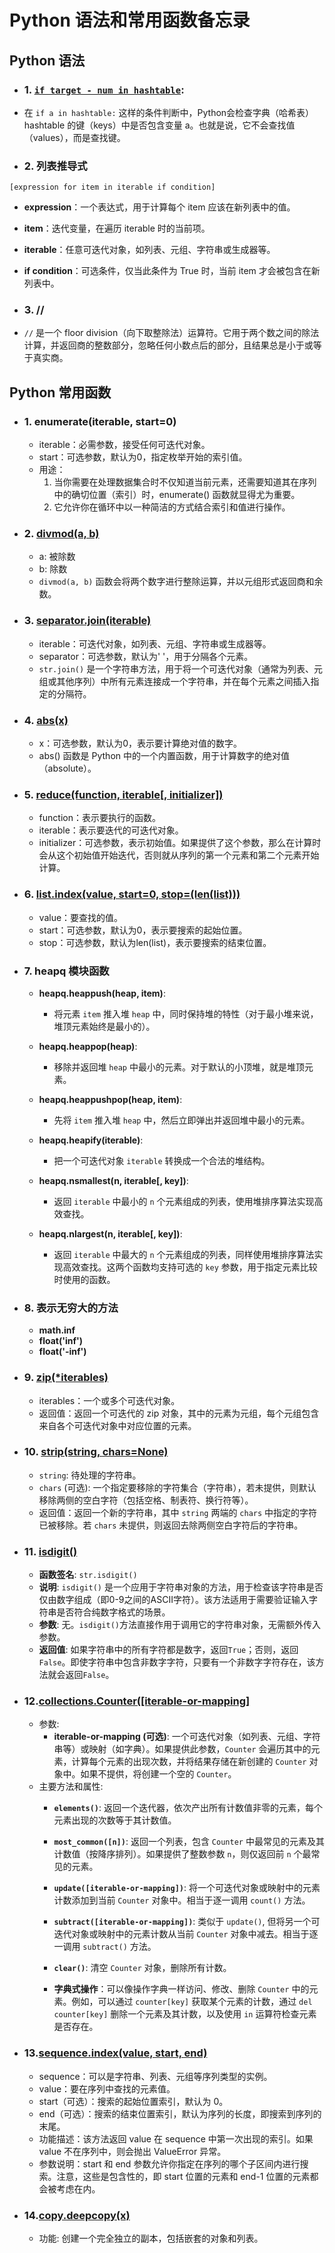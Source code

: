 # Python 语法和常用函数备忘录

## Python 语法

- ### 1. [```if target - num in hashtable```](1.两数之和.cpp):
- 在 ```if a in hashtable:``` 这样的条件判断中，Python会检查字典（哈希表）hashtable 的键（keys）中是否包含变量 a。也就是说，它不会查找值（values），而是查找键。

- ### 2. 列表推导式
`[expression for item in iterable if condition]`
- **expression**：一个表达式，用于计算每个 item 应该在新列表中的值。
- **item**：迭代变量，在遍历 iterable 时的当前项。
- **iterable**：任意可迭代对象，如列表、元组、字符串或生成器等。
- **if condition**：可选条件，仅当此条件为 True 时，当前 item 才会被包含在新列表中。

- ### 3. //
- `//` 是一个 floor division（向下取整除法）运算符。它用于两个数之间的除法计算，并返回商的整数部分，忽略任何小数点后的部分，且结果总是小于或等于真实商。

## Python 常用函数
- ### 1. enumerate(iterable, start=0)
  - iterable：必需参数，接受任何可迭代对象。
  - start：可选参数，默认为0，指定枚举开始的索引值。
  - 用途：
    1. 当你需要在处理数据集合时不仅知道当前元素，还需要知道其在序列中的确切位置（索引）时，enumerate() 函数就显得尤为重要。
    2. 它允许你在循环中以一种简洁的方式结合索引和值进行操作。
- ### 2. [divmod(a, b)](2.两数相加.py)
  - a: 被除数
  - b: 除数
  - `divmod(a, b)` 函数会将两个数字进行整除运算，并以元组形式返回商和余数。

- ### 3. [separator.join(iterable)](6.n-字形变换.py)
  - iterable：可迭代对象，如列表、元组、字符串或生成器等。
  - separator：可选参数，默认为' '，用于分隔各个元素。
  - `str.join()` 是一个字符串方法，用于将一个可迭代对象（通常为列表、元组或其他序列）中所有元素连接成一个字符串，并在每个元素之间插入指定的分隔符。

- ### 4. [abs(x)](7.整数反转.py)
  - x：可选参数，默认为0，表示要计算绝对值的数字。
  - abs() 函数是 Python 中的一个内置函数，用于计算数字的绝对值（absolute）。

- ### 5. [reduce(function, iterable[, initializer])](136.只出现一次的数字.py)
  - function：表示要执行的函数。
  - iterable：表示要迭代的可迭代对象。
  - initializer：可选参数，表示初始值。如果提供了这个参数，那么在计算时会从这个初始值开始迭代，否则就从序列的第一个元素和第二个元素开始计算。

- ### 6. [list.index(value, start=0, stop=(len(list)))](33.搜索旋转排序数组.py)
  - value：要查找的值。
  - start：可选参数，默认为0，表示要搜索的起始位置。
  - stop：可选参数，默认为len(list)，表示要搜索的结束位置。

- ### 7. heapq 模块函数

  - **heapq.heappush(heap, item)**:
    - 将元素 `item` 推入堆 `heap` 中，同时保持堆的特性（对于最小堆来说，堆顶元素始终是最小的）。

  - **heapq.heappop(heap)**:
    - 移除并返回堆 `heap` 中最小的元素。对于默认的小顶堆，就是堆顶元素。

  - **heapq.heappushpop(heap, item)**:
    - 先将 `item` 推入堆 `heap` 中，然后立即弹出并返回堆中最小的元素。

  - **heapq.heapify(iterable)**:
    - 把一个可迭代对象 `iterable` 转换成一个合法的堆结构。

  - **heapq.nsmallest(n, iterable[, key])**:
    - 返回 `iterable` 中最小的 `n` 个元素组成的列表，使用堆排序算法实现高效查找。

  - **heapq.nlargest(n, iterable[, key])**:
    - 返回 `iterable` 中最大的 `n` 个元素组成的列表，同样使用堆排序算法实现高效查找。这两个函数均支持可选的 `key` 参数，用于指定元素比较时使用的函数。
- ### 8. 表示无穷大的方法
  - **math.inf**
  - **float('inf')**
  - **float('-inf')**
- ### 9. [zip(*iterables)](118.杨辉三角.py)
  - iterables：一个或多个可迭代对象。
  - 返回值：返回一个可迭代的 zip 对象，其中的元素为元组，每个元组包含来自各个可迭代对象中对应位置的元素。
- ### 10. [strip(string, chars=None)](8.字符串转换整数-atoi.py)
  - `string`: 待处理的字符串。
  - `chars` (可选): 一个指定要移除的字符集合（字符串），若未提供，则默认移除两侧的空白字符（包括空格、制表符、换行符等）。
  - 返回值：返回一个新的字符串，其中 `string` 两端的 `chars` 中指定的字符已被移除。若 `chars` 未提供，则返回去除两侧空白字符后的字符串。
- ### 11. [isdigit()](8.字符串转换整数-atoi.py)
  - **函数签名**: `str.isdigit()`
  - **说明**: `isdigit()` 是一个应用于字符串对象的方法，用于检查该字符串是否仅由数字组成（即0-9之间的ASCII字符）。该方法适用于需要验证输入字符串是否符合纯数字格式的场景。
  - **参数**: 无。`isdigit()`方法直接作用于调用它的字符串对象，无需额外传入参数。
  - **返回值**: 如果字符串中的所有字符都是数字，返回`True`；否则，返回`False`。即使字符串中包含非数字字符，只要有一个非数字字符存在，该方法就会返回`False`。
- ### 12.[collections.Counter([iterable-or-mapping]](15.三数之和.py)
  - 参数:
    - **iterable-or-mapping (可选)**: 一个可迭代对象（如列表、元组、字符串等）或映射（如字典）。如果提供此参数，`Counter` 会遍历其中的元素，计算每个元素的出现次数，并将结果存储在新创建的 `Counter` 对象中。如果不提供，将创建一个空的 `Counter`。
  - 主要方法和属性:
    - **`elements()`**: 返回一个迭代器，依次产出所有计数值非零的元素，每个元素出现的次数等于其计数值。

    - **`most_common([n])`**: 返回一个列表，包含 `Counter` 中最常见的元素及其计数值（按降序排列）。如果提供了整数参数 `n`，则仅返回前 `n` 个最常见的元素。

    - **`update([iterable-or-mapping])`**: 将一个可迭代对象或映射中的元素计数添加到当前 `Counter` 对象中。相当于逐一调用 `count()` 方法。

    - **`subtract([iterable-or-mapping])`**: 类似于 `update()`, 但将另一个可迭代对象或映射中的元素计数从当前 `Counter` 对象中减去。相当于逐一调用 `subtract()` 方法。

    - **`clear()`**: 清空 `Counter` 对象，删除所有计数。

    - **字典式操作**：可以像操作字典一样访问、修改、删除 `Counter` 中的元素。例如，可以通过 `counter[key]` 获取某个元素的计数，通过 `del counter[key]` 删除一个元素及其计数，以及使用 `in` 运算符检查元素是否存在。
- ### 13.[sequence.index(value, start, end)](33.搜索旋转排序数组.py)
  - sequence：可以是字符串、列表、元组等序列类型的实例。
  - value：要在序列中查找的元素值。
  - start（可选）：搜索的起始位置索引，默认为 0。
  - end（可选）：搜索的结束位置索引，默认为序列的长度，即搜索到序列的末尾。
  - 功能描述：该方法返回 value 在 sequence 中第一次出现的索引。如果 value 不在序列中，则会抛出 ValueError 异常。
  - 参数说明：start 和 end 参数允许你指定在序列的哪个子区间内进行搜索。注意，这些是包含性的，即 start 位置的元素和 end-1 位置的元素都会被考虑在内。
- ### 14.[copy.deepcopy(x)](189.轮转数组.py)
  - 功能: 创建一个完全独立的副本，包括嵌套的对象和列表。
